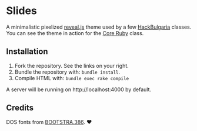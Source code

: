 # Slides

A minimalistic pixelized [reveal.js] theme used by a few [HackBulgaria] classes. You
can see the theme in action for the [Core Ruby] class.

## Installation

1. Fork the repository. See the links on your right.
2. Bundle the repository with: `bundle install`.
3. Compile HTML with: `bundle exec rake compile`

A server will be running on http://localhost:4000 by default.

## Credits

DOS fonts from [BOOTSTRA.386]. ❤

[HackBulgaria]: https://hackbulgaria.com
[BOOTSTRA.386]: https://github.com/kristopolous/BOOTSTRA.386
[Core Ruby]: http://ruby.hackbulgaria.com
[reveal.js]: https://github.com/hakimel/reveal.js
